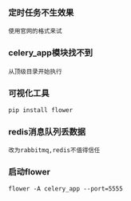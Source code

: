 
### 定时任务不生效果

    使用官网的格式来试

### celery_app模块找不到

    从顶级目录开始执行

### 可视化工具
    
    pip install flower

### redis消息队列丢数据

    改为rabbitmq,redis不值得信任
    
### 启动flower

    flower -A celery_app --port=5555
